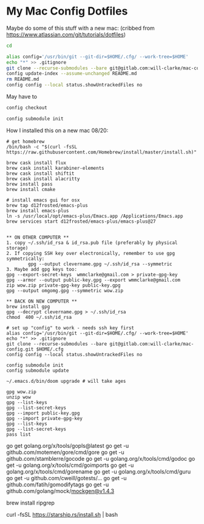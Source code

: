 My Mac Config Dotfiles
======================


Maybe do some of this stuff with a new mac:
(cribbed from https://www.atlassian.com/git/tutorials/dotfiles)

```sh
cd

alias config='/usr/bin/git --git-dir=$HOME/.cfg/ --work-tree=$HOME'
echo "*" >> .gitignore
git clone --recurse-submodules --bare git@gitlab.com:will-clarke/mac-config.git $HOME/.cfg
config update-index --assume-unchanged README.md
rm README.md
config config --local status.showUntrackedFiles no
```

May have to

```sh
config checkout

config submodule init
```


How I installed this on a new mac 08/20:

```
# get homebrew
/bin/bash -c "$(curl -fsSL https://raw.githubusercontent.com/Homebrew/install/master/install.sh)"

brew cask install flux
brew cask install karabiner-elements
brew cask install shiftit
brew cask install alacritty
brew install pass
brew install cmake

# install emacs gui for osx
brew tap d12frosted/emacs-plus
brew install emacs-plus
ln -s /usr/local/opt/emacs-plus/Emacs.app /Applications/Emacs.app
brew services start d12frosted/emacs-plus/emacs-plus@27


** ON OTHER COMPUTER **
1. copy ~/.ssh/id_rsa & id_rsa.pub file (preferably by physical storage)
2. If copying SSH key over electronically, remember to use gpg symmetrically:
        gpg --output clevername.gpg ~/.ssh/id_rsa --symmetric
3. Maybe add gpg keys too:
gpg --export-secret-keys  wmmclarke@gmail.com > private-gpg-key
gpg --armor --output public-key.gpg --export wmmclarke@gmail.com
zip wow.zip private-gpg-key public-key.gpg
gpg --output omgomg.gpg --symmetric wow.zip

** BACK ON NEW COMPUTER **
brew install gpg
gpg --decrypt clevername.gpg > ~/.ssh/id_rsa
chmod  400 ~/.ssh/id_rsa

# set up "config" to work - needs ssh key first
alias config='/usr/bin/git --git-dir=$HOME/.cfg/ --work-tree=$HOME'
echo "*" >> .gitignore
git clone --recurse-submodules --bare git@gitlab.com:will-clarke/mac-config.git $HOME/.cfg
config config --local status.showUntrackedFiles no

config submodule init
config submodule update

~/.emacs.d/bin/doom upgrade # will take ages

gpg wow.zip
unzip wow
gpg --list-keys
gpg --list-secret-keys
gpg --import public-key.gpg
gpg --import private-gpg-key
gpg --list-keys
gpg --list-secret-keys
pass list

```
go get golang.org/x/tools/gopls@latest
go get -u github.com/motemen/gore/cmd/gore
go get -u github.com/stamblerre/gocode
go get -u golang.org/x/tools/cmd/godoc
go get -u golang.org/x/tools/cmd/goimports
go get -u golang.org/x/tools/cmd/gorename
go get -u golang.org/x/tools/cmd/guru
go get -u github.com/cweill/gotests/...
go get -u github.com/fatih/gomodifytags
go get -u github.com/golang/mock/mockgen@v1.4.3

brew install ripgrep

curl -fsSL https://starship.rs/install.sh | bash

